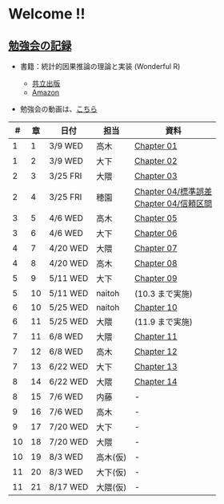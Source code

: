 # Welcome !!

## [勉強会の記録](https://brains-consulting.github.io/study_causality_2022/)

-   書籍：統計的因果推論の理論と実装 (Wonderful R)
    -   [共立出版](https://www.kyoritsu-pub.co.jp/bookdetail/9784320112452)
    -   [Amazon](https://www.amazon.co.jp/dp/4320112458)


-   勉強会の動画は、[こちら](https://drive.google.com/drive/folders/1eogdcBTE_jiV6xZGIZ8e7MQWYNQkW27t)

| #   | 章   | 日付        | 担当     | 資料                                                                                                                                                                                                                                |
| --- | --- | --------- | ------ | --------------------------------------------------------------------------------------------------------------------------------------------------------------------------------------------------------------------------------- |
| 1   | 1   | 3/9  WED  | 高木     | [Chapter 01](https://esa-pages.io/p/sharing/9508/posts/220/c990196817a2f926ef33.html)                                                                                                                                             |
| 1   | 2   | 3/9  WED  | 大下     | [Chapter 02](https://brains-consulting.github.io/study_causality_2022/chapter2.html#)                                                                                                                                             |
| 2   | 3   | 3/25 FRI  | 大隈     | [Chapter 03](https://brains-consulting.github.io/study_causality_2022/chapter03.html#)                                                                                                                                            |
| 2   | 4   | 3/25 FRI  | 穂園     | [Chapter 04/標準誤差](https://brains-consulting.github.io/study_causality_2022/chapter04_1_standardError.html#) <br> [Chapter 04/信頼区間](https://brains-consulting.github.io/study_causality_2022/chapter04_2_confidenceInterval.html#) |
| 3   | 5   | 4/6  WED  | 高木     | [Chapter 05](https://esa-pages.io/p/sharing/9508/posts/241/1f444dbbaa9234c8f92b.html)                                                                                                                                             |
| 3   | 6   | 4/6  WED  | 大下     | [Chapter 06](https://brains-consulting.github.io/study_causality_2022/chapter06.html#)                                                                                                                                            |
| 4   | 7   | 4/20 WED  | 大隈     | [Chapter 07](https://brains-consulting.github.io/study_causality_2022/chapter07.html#)                                                                                                                                            |
| 4   | 8   | 4/20 WED  | 高木     | [Chapter 08](https://esa-pages.io/p/sharing/9508/posts/250/3b0e1d9b550d9a096447.html)                                                                                                                                             |
| 5   | 9   | 5/11 WED  | 大下     | [Chapter 09](https://brains-consulting.github.io/study_causality_2022/chapter09.html#)                                                                                                                                            |
| 5   | 10  | 5/11 WED  | naitoh | (10.3 まで実施)                                                                                                                                                                                                                       |
| 6   | 10  | 5/25 WED  | naitoh | [Chapter 10](https://brains-consulting.github.io/study_causality_2022/chapter10.pdf#)                                                                                                                                             |
| 6   | 11  | 5/25 WED  | 大隈     | (11.9 まで実施)                                                                                                                                                                                                                       |
| 7   | 11  | 6/8  WED  | 大隈     | [Chapter 11](https://brains-consulting.github.io/study_causality_2022/chapter11.html#)                                                                                                                                            |
| 7   | 12  | 6/8  WED  | 高木     | [Chapter 12](https://esa-pages.io/p/sharing/9508/posts/311/401ee52b0d6e358f612b.html)                                                                                                                                             |
| 7   | 13  | 6/22  WED | 大下     | [Chapter 13](https://brains-consulting.github.io/study_causality_2022/chapter13.html#)                                                                                                                                            |
| 8   | 14  | 6/22 WED  | 大隈     | [Chapter 14](https://brains-consulting.github.io/study_causality_2022/chapter14.html#)                                                                                                                                            |
| 8   | 15  | 7/6  WED  | 内藤     | -                                                                                                                                                                                                                                 |
| 9   | 16  | 7/6  WED  | 高木     | -                                                                                                                                                                                                                                 |
| 9   | 17  | 7/20 WED  | 大下     | -                                                                                                                                                                                                                                 |
| 10  | 18  | 7/20 WED  | 大隈     | -                                                                                                                                                                                                                                 |
| 10  | 19  | 8/3  WED  | 高木(仮)  | -                                                                                                                                                                                                                                 |
| 11  | 20  | 8/3  WED  | 大下(仮)  | -                                                                                                                                                                                                                                 |
| 11  | 21  | 8/17  WED | 大隈(仮)  | -                                                                                                                                                                                                                                 |
